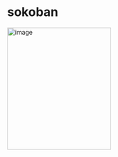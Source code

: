# sokoban

<img width="239" height="281" alt="image" src="https://github.com/user-attachments/assets/ef7b29d5-079f-41ad-8439-3df2b4b45bb0" />



